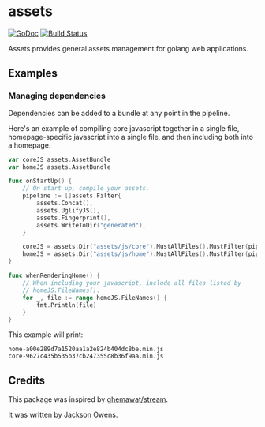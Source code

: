 assets
======
[![GoDoc](https://godoc.org/github.com/jbowens/assets?status.svg)](https://godoc.org/github.com/jbowens/assets) [![Build Status](https://travis-ci.org/jbowens/assets.svg?branch=master)](https://travis-ci.org/jbowens/assets)

Assets provides general assets management for golang web applications.

## Examples

### Managing dependencies

Dependencies can be added to a bundle at any point in the pipeline.

Here's an example of compiling core javascript together in a single file,
homepage-specific javascript into a single file, and then including both
into a homepage.

```go
var coreJS assets.AssetBundle
var homeJS assets.AssetBundle

func onStartUp() {
	// On start up, compile your assets.
	pipeline := []assets.Filter{
		assets.Concat(),
		assets.UglifyJS(),
		assets.Fingerprint(),
		assets.WriteToDir("generated"),
	}

	coreJS = assets.Dir("assets/js/core").MustAllFiles().MustFilter(pipeline...)
	homeJS = assets.Dir("assets/js/home").MustAllFiles().MustFilter(pipeline...).Add(coreJS)
}

func whenRenderingHome() {
	// When including your javascript, include all files listed by
	// homeJS.FileNames().
	for _, file := range homeJS.FileNames() {
		fmt.Println(file)
	}
}
```

This example will print:
```
home-a00e289d7a1520aa1a2e824b404dc8be.min.js
core-9627c435b535b37cb247355c8b36f9aa.min.js
```

## Credits

This package was inspired by [ghemawat/stream](https://github.com/ghemawat/stream).

It was written by Jackson Owens.
